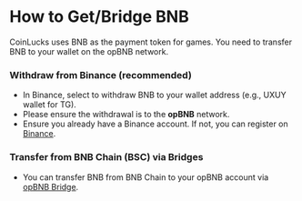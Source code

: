 # How to Get/Bridge BNB

CoinLucks uses BNB as the payment token for games. You need to transfer BNB to your wallet on the opBNB network.

### Withdraw from **Binance** (recommended)

* In Binance, select to withdraw BNB to your wallet address (e.g., UXUY wallet for TG).
* Please ensure the withdrawal is to the **opBNB** network.
* Ensure you already have a Binance account. If not, you can register on [Binance](https://www.binance.com).

### Transfer from BNB Chain (BSC) via Bridges

* You can transfer BNB from BNB Chain to your opBNB account via [opBNB Bridge](https://opbnb-bridge.bnbchain.org).
